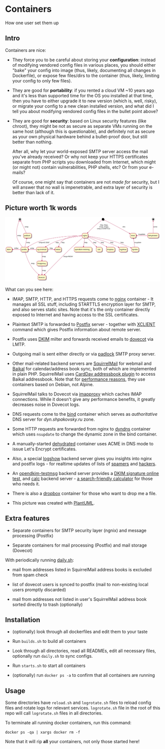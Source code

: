 Containers
==========

How one user set them up

Intro
-----

Containers are nice:

* They force you to be careful about storing your **configuration**:
instead of modifying vendored config files in various places,
you should either "bake" your config into image
(thus, likely, documenting all changes in Dockerfile),
or expose few files/dirs to the container
(thus, likely, limiting your config to only few files).

* They are good for **portability**:
if you rented a cloud VM ~10 years ago and it's less than supported time for the OS you installed at that time,
then you have to either upgrade it to new version
(which is, well, risky),
or migrate your config to a new clean installed version,
and what did I tell you about 
modifying vendored config files in the bullet point above?

* They are good for **security**:
based on Linux security features (like chroot),
they might be not as secure as separate VMs running on the same host
(although this is questionable),
and definitely not as secure as your own physical hardware
behind a bullet-proof door,
but still better than nothing.

	After all, why let your world-exposed SMTP server access the mail you've already received?
	Or why not keep your HTTPS certificates separate from PHP scripts you downloaded from Internet,
	which might (or might not) contain vulnerabilities, PHP shells, etc?
	Or from your e-mails?

	Of course, one might say that containers are not _made for_ security,
	but I will answer that no wall is impenetrable, and extra layer of security is better than lack of it.


Picture worth 1k words
----------------------

![containers overview](containers.svg)

What can you see here:

* IMAP, SMTP, HTTP, and HTTPS requests come to [nginx][] container - It manages all SSL stuff, including STARTTLS encryption layer for SMTP, and also serves static sites.
Note that it's the only container directly exposed to Internet and having access to the SSL certificates.

* Plaintext SMTP is forwarded to [Postfix][] server - together with [XCLIENT][] command which gives Postfix information about remote server.

* Postfix uses [DKIM][] milter and forwards received emails to [dovecot][] via LMTP.

* Outgoing mail is sent either directly or via [padlock][] SMTP proxy server.

* Other mail-related backend servers are [SquirrelMail][] for webmail and [Baikal][] for calendar/address book sync, both of which are implemented in plain PHP.
SquirrelMail uses [CardDav addressbook plugin][abook_carddav] to access Baikal addressbook.
Note that for [performance reasons][alpine-php-perf], they use containers based on Debian, not Alpine.

* SquirrelMail talks to Dovecot via [imapproxy][] which caches IMAP connections.
While it doesn't give any performance benefits, it greatly decreases noise in Dovecot logs.

* DNS requests come to the [bind][] container which serves as _authoritative_ DNS server for _dyn.shpakovsky.ru_ zone.

* Some HTTP requests are forwarded from nginx to [dyndns][] container which uses `nsupdate` to change the dynamic zone in the bind container.

* A manually-started [dehydrated][] container uses ACME in DNS mode to issue Let's Encrypt certificates.

* Also, a special [logshow][] backend server gives you insights into nginx and postfix logs - for realtime updates of lists of [spamers][] and [hackers][].

* An [opendkim-testmsg][] backend server provides a [DKIM signature online test][opendkim-testmsg-online],
  and [calc][] backend server - [a search-friendly calculator][calc-fun] for those who needs it.

* There is also a [dropbox][] container for those who want to drop me a file.

* This picture was created with [PlantUML][p1].

[nginx]: nginx.cont/README.md
[Postfix]: postfix.cont/README.md
[XCLIENT]: http://www.postfix.org/XCLIENT_README.html
[dovecot]: dovecot.cont/README.md
[DKIM]: dkim.cont/README.md
[padlock]: padlock.cont/README.md
[SquirrelMail]: squirrelmail.cont/README.md
[Baikal]: baikal.cont/README.md
[abook_carddav]: https://github.com/Lex-2008/abook_carddav
[alpine-php-perf]: http://alexey.shpakovsky.ru/en/when-not-to-use-alpine.html
[imapproxy]: https://hub.docker.com/r/cheungpat/imapproxy
[bind]: bind.cont/README.md
[dyndns]: dyndns.cont/README.md
[dehydrated]: dehydrated.cont/README.md
[logshow]: logshow.cont/data/html/
[opendkim-testmsg]: opendkim-testmsg.cont/README.md
[opendkim-testmsg-online]: https://opendkim-testmsg.shpakovsky.ru/
[spamers]: http://alexey.shpakovsky.ru/en/spam-emails.html
[hackers]: http://alexey.shpakovsky.ru/en/login-attempts.html
[calc]: http://alexey.shpakovsky.ru/en/search-friendly-calculator.html
[calc-fun]: http://calc.shpakovsky.ru/
[dropbox]: dropbox.cont/README.md
[p1]: http://www.plantuml.com/plantuml/uml/TP8_JyCm4CLtVufJ9w3Dm1fLLH5YGAe0jHcAWC6DJMFLVupjGFBjSH8tRX9OKj_lFR-xsbvRXuqh1KS58nIeqAu6Gcrkc7PCIOJURZuWILOWZqnMAHJEwKNxjOjtoGJsbV-sbHLEmzLybzrjisopkuwR3qoI58Yqg8rf6Qcb1rqYwWf8ojuiRQa9TXGXw_mFQ6NT9wk6rIqibrIIrIhcdgKKcd7c-_lDuyDJXWBjEcXCkCfFdMKaXU2W1UUVMXY5d9Y86Tpx6fA2ODnHqxlKDysLYqRl2om5xkFYFuYyETZvo_Pv_nfYMgADgchKhwPRpcRxLJ9ZA1UOSNHP-3771pNIlTmt2A53Wxycp4wOX_kBmr_QWXZ6cIbDPNCsYQFM2NkS0RPmXe6X6FLVXnppV0A9KVgWgWddwcWBzJFcuxR3IGajQcByYiG75XaaVFfAezozbOk8570kA5hxd5BmNm00


Extra features
--------------

* Separate containers for SMTP security layer (ngnix) and message processing (Postfix)

* Separate containers for mail processing (Postfix) and mail storage (Dovecot)

With periodically running [daily.sh](daily.sh):

* mail from addresses listed in SquirrelMail address books is excluded from spam check

* list of dovecot users is synced to postfix (mail to non-existing local users promptly discarded)

* mail from addresses not listed in user's SquirrelMail address book sorted directly to trash (optionally)


Installation
------------

* (optionally) look through all dockerfiles and edit them to your taste

* Run `builds.sh` to build all containers

* Look through all directories, read all READMEs, edit all necessary files,
optionally run `daily.sh` to sync configs.

* Run `starts.sh` to start all containers

* (optionally) run `docker ps -a` to confirm that all containers are running

Usage
-----

Some directories have `reload.sh` and `logrotate.sh` files to reload config files and rotate logs for relevant services.
`logrotate.sh` file in the root of this repo will call `logrotate.sh` files in all directories.

To terminate all running docker containers, run this command:

	docker ps -qa | xargs docker rm -f

Note that it will rip **all** your containers, not only those started here!
